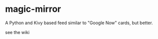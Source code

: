 # magic-mirror
A Python and Kivy based feed similar to "Google Now" cards, but better.

see the wiki
